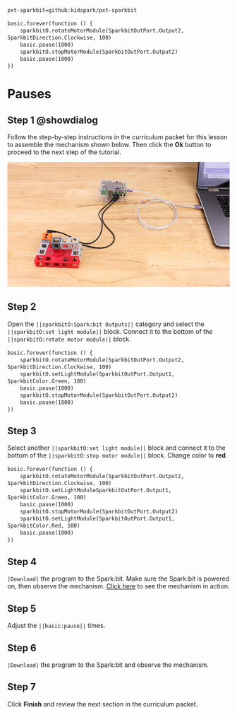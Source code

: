 ```package
pxt-sparkbit=github:kidspark/pxt-sparkbit
```

```template
basic.forever(function () {
    sparkbitO.rotateMotorModule(SparkbitOutPort.Output2, SparkbitDirection.Clockwise, 100)
    basic.pause(1000)
    sparkbitO.stopMotorModule(SparkbitOutPort.Output2)
    basic.pause(1000)
})
```

# Pauses

## Step 1 @showdialog

Follow the step-by-step instructions in the curriculum packet for this lesson to assemble the mechanism shown below. Then click the **Ok** button to proceed to the next step of the tutorial.

![1-3-pauses-1](https://raw.githubusercontent.com/KidSpark/tutorials/master/assets/1-3-pauses-1.png)

## Step 2

Open the ``||sparkbitO:Spark:bit Outputs||`` category and select the ``||sparkbitO:set light module||`` block. Connect it to the bottom of the ``||sparkbitO:rotate motor module||`` block.

```blocks
basic.forever(function () {
    sparkbitO.rotateMotorModule(SparkbitOutPort.Output2, SparkbitDirection.Clockwise, 100)
    sparkbitO.setLightModule(SparkbitOutPort.Output1, SparkbitColor.Green, 100)
    basic.pause(1000)
    sparkbitO.stopMotorModule(SparkbitOutPort.Output2)
    basic.pause(1000)
})
```
## Step 3

Select another ``||sparkbitO:set light module||`` block and connect it to the bottom of the ``||sparkbitO:stop motor module||`` block. Change color to **red**.

```blocks
basic.forever(function () {
    sparkbitO.rotateMotorModule(SparkbitOutPort.Output2, SparkbitDirection.Clockwise, 100)
    sparkbitO.setLightModuleSparkbitOutPort.Output1, SparkbitColor.Green, 100)
    basic.pause(1000)
    sparkbitO.stopMotorModule(SparkbitOutPort.Output2)
    sparkbitO.setLightModule(SparkbitOutPort.Output1, SparkbitColor.Red, 100)
    basic.pause(1000)
})
```
## Step 4

``|Download|`` the program to the Spark:bit. Make sure the Spark:bit is powered on, then observe the mechanism. [Click here](https://kidsparkeducation.org/media/2357) to see the mechanism in action.

## Step 5

Adjust the ``||basic:pause||`` times.

## Step 6

``|Download|`` the program to the Spark:bit and observe the mechanism.

## Step 7

Click **Finish** and review the next section in the curriculum packet.